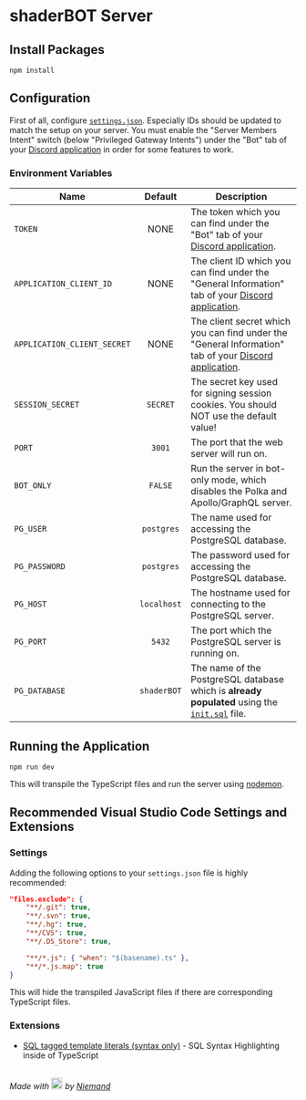 # shaderBOT Server

## Install Packages

```properties
npm install
```

## Configuration

First of all, configure [`settings.json`](src/bot/settings/settings.json). Especially IDs should be updated to match the setup on your server.
You must enable the "Server Members Intent" switch (below "Privileged Gateway Intents") under the "Bot" tab of your [Discord application](https://discord.com/developers/applications) in order for some features to work.

### Environment Variables

| Name                        |   Default   | Description                                                                                                                                          |
| --------------------------- | :---------: | ---------------------------------------------------------------------------------------------------------------------------------------------------- |
| `TOKEN`                     |    NONE     | The token which you can find under the "Bot" tab of your [Discord application](https://discord.com/developers/applications).                         |
| `APPLICATION_CLIENT_ID`     |    NONE     | The client ID which you can find under the "General Information" tab of your [Discord application](https://discord.com/developers/applications).     |
| `APPLICATION_CLIENT_SECRET` |    NONE     | The client secret which you can find under the "General Information" tab of your [Discord application](https://discord.com/developers/applications). |
| `SESSION_SECRET`            |  `SECRET`   | The secret key used for signing session cookies. You should NOT use the default value!                                                               |
| `PORT`                      |   `3001`    | The port that the web server will run on.                                                                                                            |
| `BOT_ONLY`                  |   `FALSE`   | Run the server in bot-only mode, which disables the Polka and Apollo/GraphQL server.                                                                 |
| `PG_USER`                   | `postgres`  | The name used for accessing the PostgreSQL database.                                                                                                 |
| `PG_PASSWORD`               | `postgres`  | The password used for accessing the PostgreSQL database.                                                                                             |
| `PG_HOST`                   | `localhost` | The hostname used for connecting to the PostgreSQL server.                                                                                           |
| `PG_PORT`                   |   `5432`    | The port which the PostgreSQL server is running on.                                                                                                  |
| `PG_DATABASE`               | `shaderBOT` | The name of the PostgreSQL database which is **already populated** using the [`init.sql`](src/db/init.sql) file.                                     |

## Running the Application

```properties
npm run dev
```

This will transpile the TypeScript files and run the server using [nodemon](https://www.npmjs.com/package/nodemon).

## Recommended Visual Studio Code Settings and Extensions

### Settings

Adding the following options to your `settings.json` file is highly recommended:

```json
"files.exclude": {
    "**/.git": true,
    "**/.svn": true,
    "**/.hg": true,
    "**/CVS": true,
    "**/.DS_Store": true,

    "**/*.js": { "when": "$(basename).ts" },
    "**/*.js.map": true
}
```

This will hide the transpiled JavaScript files if there are corresponding TypeScript files.

### Extensions

-   [SQL tagged template literals (syntax only)](https://marketplace.visualstudio.com/items?itemName=frigus02.vscode-sql-tagged-template-literals-syntax-only) - SQL Syntax Highlighting inside of TypeScript

\
_Made with [<img src="https://cdn.discordapp.com/emojis/758513218770567188.gif" width="20" height="20"/>](https://files.catbox.moe/3nyc47.mp3) by [Niemand](https://github.com/Kneemund)_
